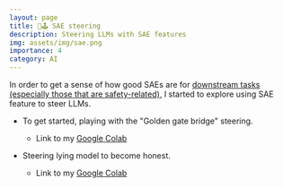 ```yaml
---
layout: page
title: 🧭🕹️ SAE steering
description: Steering LLMs with SAE features
img: assets/img/sae.png
importance: 4
category: AI
---
```



In order to get a sense of how good SAEs are for [downstream tasks (especially those that are safety-related)](https://www.alignmentforum.org/s/a6ne2ve5uturEEQK7/p/Es2qzCxhJ8QYsckaA), I started to explore using SAE feature to steer LLMs.

- To get started, playing with the "Golden gate bridge" steering.

  - Link to my [Google Colab](https://colab.research.google.com/drive/1lm03DzGwTW2pqJ2YovwpCTcb_j_TmMol?usp=sharing)




- Steering lying model to become honest.

  - Link to my [Google Colab](https://colab.research.google.com/drive/1dE1ATJ3fPJWGFBAJG2C5wIc8sPkCBcq6?usp=sharing)



